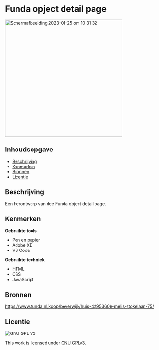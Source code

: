 # Funda opject detail page

<img width="386" alt="Schermafbeelding 2023-01-25 om 10 31 32" src="https://user-images.githubusercontent.com/112931845/214527725-4d2347f8-8c56-493c-9672-ba77776166b5.png">

## Inhoudsopgave

  * [Beschrijving](#beschrijving)
  * [Kenmerken](#kenmerken)
  * [Bronnen](#bronnen)
  * [Licentie](#licentie)

## Beschrijving
Een herontwerp van dee Funda object detail page.

## Kenmerken
**Gebruikte tools**
  * Pen en papier
  * Adobe XD
  * VS Code

**Gebruikte techniek**
  * HTML
  * CSS
  * JavaScript

## Bronnen
https://www.funda.nl/koop/beverwijk/huis-42953606-melis-stokelaan-75/

## Licentie
![GNU GPL V3](https://www.gnu.org/graphics/gplv3-127x51.png)

This work is licensed under [GNU GPLv3](./LICENSE).
